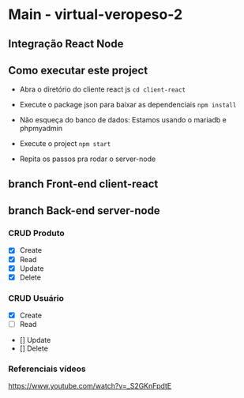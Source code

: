 # Main - virtual-veropeso-2
## Integração React Node

## Como executar este project 
- Abra o diretório do cliente react js 
`cd client-react`

- Execute o package json para baixar as dependenciais
`npm install`

- Não esqueça do banco de dados:
Estamos usando o mariadb e phpmyadmin

- Execute o project 
`npm start`

- Repita os passos pra rodar o server-node

## branch Front-end client-react




## branch Back-end server-node 
### CRUD Produto
- [x] Create 
- [x] Read 
- [x] Update
- [x] Delete

### CRUD Usuário
- [x] Create 
- [ ] Read 
- [] Update
- [] Delete



### Referenciais vídeos
https://www.youtube.com/watch?v=_S2GKnFpdtE